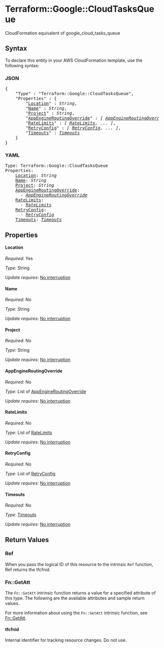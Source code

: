# Terraform::Google::CloudTasksQueue

CloudFormation equivalent of google_cloud_tasks_queue

## Syntax

To declare this entity in your AWS CloudFormation template, use the following syntax:

### JSON

<pre>
{
    "Type" : "Terraform::Google::CloudTasksQueue",
    "Properties" : {
        "<a href="#location" title="Location">Location</a>" : <i>String</i>,
        "<a href="#name" title="Name">Name</a>" : <i>String</i>,
        "<a href="#project" title="Project">Project</a>" : <i>String</i>,
        "<a href="#appengineroutingoverride" title="AppEngineRoutingOverride">AppEngineRoutingOverride</a>" : <i>[ <a href="appengineroutingoverride.md">AppEngineRoutingOverride</a>, ... ]</i>,
        "<a href="#ratelimits" title="RateLimits">RateLimits</a>" : <i>[ <a href="ratelimits.md">RateLimits</a>, ... ]</i>,
        "<a href="#retryconfig" title="RetryConfig">RetryConfig</a>" : <i>[ <a href="retryconfig.md">RetryConfig</a>, ... ]</i>,
        "<a href="#timeouts" title="Timeouts">Timeouts</a>" : <i><a href="timeouts.md">Timeouts</a></i>
    }
}
</pre>

### YAML

<pre>
Type: Terraform::Google::CloudTasksQueue
Properties:
    <a href="#location" title="Location">Location</a>: <i>String</i>
    <a href="#name" title="Name">Name</a>: <i>String</i>
    <a href="#project" title="Project">Project</a>: <i>String</i>
    <a href="#appengineroutingoverride" title="AppEngineRoutingOverride">AppEngineRoutingOverride</a>: <i>
      - <a href="appengineroutingoverride.md">AppEngineRoutingOverride</a></i>
    <a href="#ratelimits" title="RateLimits">RateLimits</a>: <i>
      - <a href="ratelimits.md">RateLimits</a></i>
    <a href="#retryconfig" title="RetryConfig">RetryConfig</a>: <i>
      - <a href="retryconfig.md">RetryConfig</a></i>
    <a href="#timeouts" title="Timeouts">Timeouts</a>: <i><a href="timeouts.md">Timeouts</a></i>
</pre>

## Properties

#### Location

_Required_: Yes

_Type_: String

_Update requires_: [No interruption](https://docs.aws.amazon.com/AWSCloudFormation/latest/UserGuide/using-cfn-updating-stacks-update-behaviors.html#update-no-interrupt)

#### Name

_Required_: No

_Type_: String

_Update requires_: [No interruption](https://docs.aws.amazon.com/AWSCloudFormation/latest/UserGuide/using-cfn-updating-stacks-update-behaviors.html#update-no-interrupt)

#### Project

_Required_: No

_Type_: String

_Update requires_: [No interruption](https://docs.aws.amazon.com/AWSCloudFormation/latest/UserGuide/using-cfn-updating-stacks-update-behaviors.html#update-no-interrupt)

#### AppEngineRoutingOverride

_Required_: No

_Type_: List of <a href="appengineroutingoverride.md">AppEngineRoutingOverride</a>

_Update requires_: [No interruption](https://docs.aws.amazon.com/AWSCloudFormation/latest/UserGuide/using-cfn-updating-stacks-update-behaviors.html#update-no-interrupt)

#### RateLimits

_Required_: No

_Type_: List of <a href="ratelimits.md">RateLimits</a>

_Update requires_: [No interruption](https://docs.aws.amazon.com/AWSCloudFormation/latest/UserGuide/using-cfn-updating-stacks-update-behaviors.html#update-no-interrupt)

#### RetryConfig

_Required_: No

_Type_: List of <a href="retryconfig.md">RetryConfig</a>

_Update requires_: [No interruption](https://docs.aws.amazon.com/AWSCloudFormation/latest/UserGuide/using-cfn-updating-stacks-update-behaviors.html#update-no-interrupt)

#### Timeouts

_Required_: No

_Type_: <a href="timeouts.md">Timeouts</a>

_Update requires_: [No interruption](https://docs.aws.amazon.com/AWSCloudFormation/latest/UserGuide/using-cfn-updating-stacks-update-behaviors.html#update-no-interrupt)

## Return Values

### Ref

When you pass the logical ID of this resource to the intrinsic `Ref` function, Ref returns the tfcfnid.

### Fn::GetAtt

The `Fn::GetAtt` intrinsic function returns a value for a specified attribute of this type. The following are the available attributes and sample return values.

For more information about using the `Fn::GetAtt` intrinsic function, see [Fn::GetAtt](https://docs.aws.amazon.com/AWSCloudFormation/latest/UserGuide/intrinsic-function-reference-getatt.html).

#### tfcfnid

Internal identifier for tracking resource changes. Do not use.

